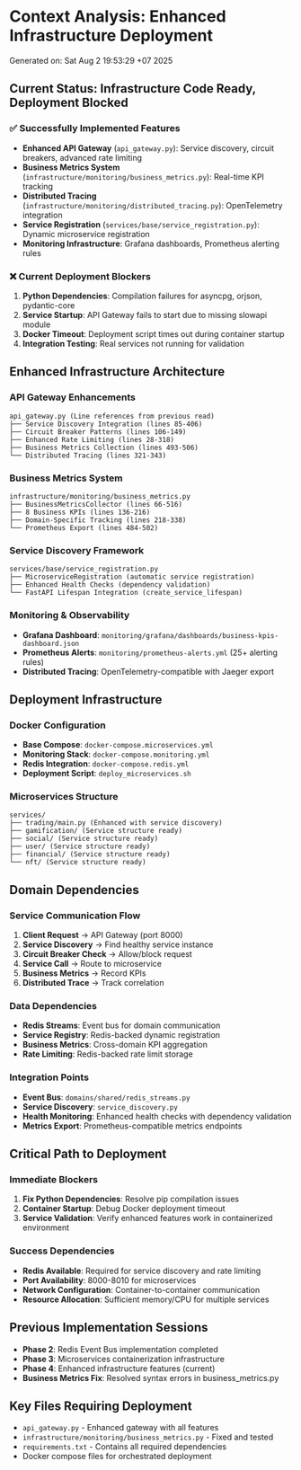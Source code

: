 # Context Analysis: Enhanced Infrastructure Deployment

Generated on: Sat Aug  2 19:53:29 +07 2025

## Current Status: Infrastructure Code Ready, Deployment Blocked

### ✅ Successfully Implemented Features
- **Enhanced API Gateway** (`api_gateway.py`): Service discovery, circuit breakers, advanced rate limiting
- **Business Metrics System** (`infrastructure/monitoring/business_metrics.py`): Real-time KPI tracking
- **Distributed Tracing** (`infrastructure/monitoring/distributed_tracing.py`): OpenTelemetry integration
- **Service Registration** (`services/base/service_registration.py`): Dynamic microservice registration
- **Monitoring Infrastructure**: Grafana dashboards, Prometheus alerting rules

### ❌ Current Deployment Blockers
1. **Python Dependencies**: Compilation failures for asyncpg, orjson, pydantic-core
2. **Service Startup**: API Gateway fails to start due to missing slowapi module
3. **Docker Timeout**: Deployment script times out during container startup
4. **Integration Testing**: Real services not running for validation

## Enhanced Infrastructure Architecture

### API Gateway Enhancements
```
api_gateway.py (Line references from previous read)
├── Service Discovery Integration (lines 85-406)
├── Circuit Breaker Patterns (lines 106-149) 
├── Enhanced Rate Limiting (lines 28-318)
├── Business Metrics Collection (lines 493-506)
└── Distributed Tracing (lines 321-343)
```

### Business Metrics System
```
infrastructure/monitoring/business_metrics.py
├── BusinessMetricsCollector (lines 66-516)
├── 8 Business KPIs (lines 136-216)
├── Domain-Specific Tracking (lines 218-338)
└── Prometheus Export (lines 484-502)
```

### Service Discovery Framework
```
services/base/service_registration.py
├── MicroserviceRegistration (automatic service registration)
├── Enhanced Health Checks (dependency validation)
└── FastAPI Lifespan Integration (create_service_lifespan)
```

### Monitoring & Observability
- **Grafana Dashboard**: `monitoring/grafana/dashboards/business-kpis-dashboard.json`
- **Prometheus Alerts**: `monitoring/prometheus-alerts.yml` (25+ alerting rules)
- **Distributed Tracing**: OpenTelemetry-compatible with Jaeger export

## Deployment Infrastructure

### Docker Configuration
- **Base Compose**: `docker-compose.microservices.yml`
- **Monitoring Stack**: `docker-compose.monitoring.yml`
- **Redis Integration**: `docker-compose.redis.yml`
- **Deployment Script**: `deploy_microservices.sh`

### Microservices Structure
```
services/
├── trading/main.py (Enhanced with service discovery)
├── gamification/ (Service structure ready)
├── social/ (Service structure ready)
├── user/ (Service structure ready)
├── financial/ (Service structure ready)
└── nft/ (Service structure ready)
```

## Domain Dependencies

### Service Communication Flow
1. **Client Request** → API Gateway (port 8000)
2. **Service Discovery** → Find healthy service instance
3. **Circuit Breaker Check** → Allow/block request
4. **Service Call** → Route to microservice
5. **Business Metrics** → Record KPIs
6. **Distributed Trace** → Track correlation

### Data Dependencies
- **Redis Streams**: Event bus for domain communication
- **Service Registry**: Redis-backed dynamic registration
- **Business Metrics**: Cross-domain KPI aggregation
- **Rate Limiting**: Redis-backed rate limit storage

### Integration Points
- **Event Bus**: `domains/shared/redis_streams.py`
- **Service Discovery**: `service_discovery.py`
- **Health Monitoring**: Enhanced health checks with dependency validation
- **Metrics Export**: Prometheus-compatible metrics endpoints

## Critical Path to Deployment

### Immediate Blockers
1. **Fix Python Dependencies**: Resolve pip compilation issues
2. **Container Startup**: Debug Docker deployment timeout
3. **Service Validation**: Verify enhanced features work in containerized environment

### Success Dependencies
- **Redis Available**: Required for service discovery and rate limiting
- **Port Availability**: 8000-8010 for microservices
- **Network Configuration**: Container-to-container communication
- **Resource Allocation**: Sufficient memory/CPU for multiple services

## Previous Implementation Sessions
- **Phase 2**: Redis Event Bus implementation completed
- **Phase 3**: Microservices containerization infrastructure
- **Phase 4**: Enhanced infrastructure features (current)
- **Business Metrics Fix**: Resolved syntax errors in business_metrics.py

## Key Files Requiring Deployment
- `api_gateway.py` - Enhanced gateway with all features
- `infrastructure/monitoring/business_metrics.py` - Fixed and tested
- `requirements.txt` - Contains all required dependencies
- Docker compose files for orchestrated deployment
